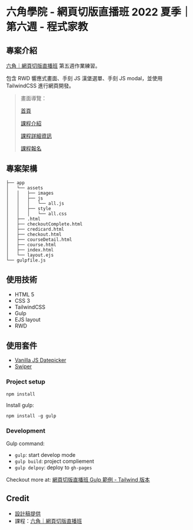 # 六角學院 - 網頁切版直播班 2022 夏季｜第六週 - 程式家教

## 專案介紹
[六角｜網頁切版直播班](https://www.hexschool.com/courses/web-layout-training-1st.html#recommend) 第五週作業練習。

包含 RWD 響應式畫面、手刻 JS 漢堡選單、手刻 JS modal，並使用 TailwindCSS 進行網頁開發。

> 畫面導覽：
> 
> [首頁](https://yachuh.github.io/hexschool-layout-w6-coding-tailwind/)
> 
> [課程介紹](https://yachuh.github.io/hexschool-layout-w6-coding-tailwind/course.html)
> 
> [課程詳細資訊](https://yachuh.github.io/hexschool-layout-w6-coding-tailwind/courseDetail.html)
> 
> [課程報名](https://yachuh.github.io/hexschool-layout-w6-coding-tailwind/checkout.html)


## 專案架構 
```
├── app
│   └── assets
│   │   ├── images
│   │   ├── js
│   │   │   └── all.js
│   │   ├── style
│   │   │   └── all.css
│   ├── .html
│   ├── checkoutComplete.html
│   ├── credicard.html
│   ├── checkout.html
│   ├── courseDetail.html
│   ├── course.html
│   ├── index.html
│   └── layout.ejs
└── gulpfile.js
```

## 使用技術

- HTML 5
- CSS 3
- TailwindCSS
- Gulp
- EJS layout
- RWD

## 使用套件
- [Vanilla JS Datepicker](https://mymth.github.io/vanillajs-datepicker/#/)
- [Swiper](https://swiperjs.com/)

### Project setup
```
npm install
```
Install gulp:
```
npm install -g gulp
```

### Development

Gulp command:
- `gulp`: start develop mode
- `gulp build`: project compliement
- `gulp delpoy`: deploy to `gh-pages`


Checkout more at: [網頁切版直播班 Gulp 範例 - Tailwind 版本](https://github.com/hexschool/web-layout-training-gulp/tree/feature/tailwind)


## Credit

- [設計稿提供](https://xd.adobe.com/view/ec5c5da0-6d93-4e78-bd3b-c8e9584fde44-b90f/screen/8abe4f5e-6bcf-4391-b323-d4fb37b1509a/)
- 課程：[六角｜網頁切版直播班](https://www.hexschool.com/courses/web-layout-training-1st.html#recommend)
